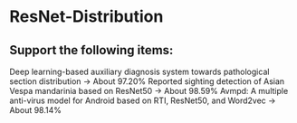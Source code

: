 # ResNet-Distribution
## Support the following items: 
Deep learning-based auxiliary diagnosis system towards pathological section distribution -> About 97.20%
Reported sighting detection of Asian Vespa mandarinia based on ResNet50 -> About 98.59%
Avmpd: A multiple anti-virus model for Android based on RTI, ResNet50, and Word2vec -> About 98.14%
